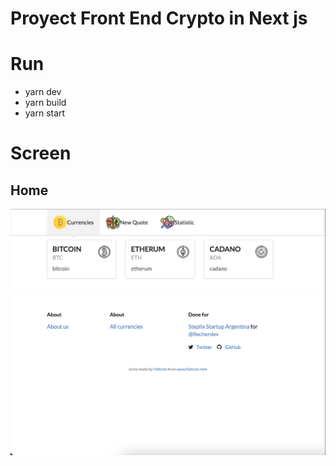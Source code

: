 # Proyect Front End Crypto in Next js

# Run

- yarn dev
- yarn build
- yarn start

# Screen

## Home

![Alt text](https://github.com/flecherdev/crypto-front/blob/master/public/screem/coins.png?raw=true 'Title')
